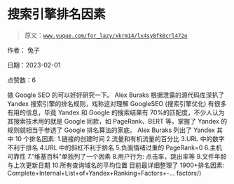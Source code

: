 # 搜索引擎排名因素

> 原文：[`www.yuque.com/for_lazy/xkrm14/lx4sy8fk0crl472o`](https://www.yuque.com/for_lazy/xkrm14/lx4sy8fk0crl472o)

作者： 兔子 

日期：2023-02-01 

点赞数：6 

做 Google SEO 的可以好好研究一下。 Alex Buraks 根据泄露的源代码库深扒了 Yandex 搜索引擎的排名规则，戏称这对理解 GoogleSEO (搜索引擎优化) 有很多有用的信息，毕竟 Yandex 和 Google 的搜索结果有 70%的匹配度，不少人认为其搜索技术用的就是 Google 同款，如 PageRank、BERT 等。掌握了 Yandex 的规则就相当于参透了 Google 排名算法的家底。 Alex Buraks 列出了 Yandex 其中 10 个排名因素: 1.链接的创建时间 2.流量和有机流量的百分比 3.URL 中的数字不利于排名 4.URL 中的斜杠不利于排名 5.负面情绪过重的 PageRank=0 6.主机可靠性 7."维基百科"单独列了一个因素 8.用户行为: 点击率，跳出率等 9.文件年龄与上次更新日期 10.所有查询域名的平均位置 目前最详细整理了 1900+排名因素: Complete+Internal+List+of+Yandex+Ranking+Factors+-... factors/) 


